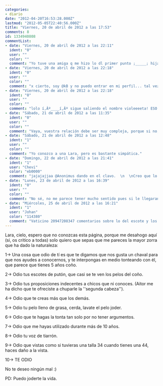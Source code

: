 ```yaml
---
categories:
- diario
date: "2012-04-20T16:53:28.000Z"
lastmod: "2012-05-05T22:40:56.000Z"
title: "Viernes, 20 de abril de 2012 a las 17:53"
comments: 8
id: 1334940808
commentList:
- date: "Viernes, 20 de abril de 2012 a las 22:11"
  ident: "0"
  user: ""
  color: ""
  comment: "Yo tuve una amiga q me hizo lo dl primer punto ;_____; hija de puta.   \nHazle alguna putada d las curradas, pero no t pases tampoco xD solo darle una lección.  \nTOOOOH MI APOYO xDDDD"
- date: "Viernes, 20 de abril de 2012 a las 22:18"
  ident: "0"
  user: ""
  color: ""
  comment: "x cierto, soy @kB y no puedo entrar en mi perfil... tal vez se haya borrado para siempre... pero lo q no me molaria seria q mis videos d Hitler Creator se hubiesen perdido en el limbo pq EL D LAS PALOMAS ME COSTÓ LO SUYO EH!?!!? xDDD"
- date: "Viernes, 20 de abril de 2012 a las 22:18"
  ident: "0"
  user: ""
  color: ""
  comment: "lolo í‚Âº____í‚Âº sigue saliendo el nombre violeeeeta! ESO ES Q SIGO EXISTIENDO AQUI!! entraré e_e"
- date: "Sábado, 21 de abril de 2012 a las 11:35"
  ident: "0"
  user: ""
  color: ""
  comment: "Vaya, vuestra relación debe ser muy compleja, porque si no, no entiendo como coño sigues con esa \'\'amiga\'\' a la que llamas de todo, a no ser que en verdad te caiga bien. Por cierto ¿que tienen que ver los escotes con los pelos del coño? personas así por desgracia hay a puñados en el mundo."
- date: "Sábado, 21 de abril de 2012 a las 12:48"
  ident: "1"
  user: ""
  color: ""
  comment: "Yo conozco a una Lara, pero es bastante simpática."
- date: "Domingo, 22 de abril de 2012 a las 21:41"
  ident: "1"
  user: "Chevi"
  color: "eb0000"
  comment: "jajajajjaa @Anonimus dando en el clavo.  \n  \nCreo que lo de los escotes quiere decir que son tan largos que le llegan al coño.. supongo..."
- date: "Lunes, 23 de abril de 2012 a las 16:39"
  ident: "0"
  user: ""
  color: ""
  comment: "No sé, no me parece tener mucho sentido pues si le llegaran al coño no se le verían los pelos, porque serían tapados por los pechos."
- date: "Miércoles, 25 de abril de 2012 a las 16:21"
  ident: "1"
  user: "Johan"
  color: "114380"
  comment: "Vaticino 20947208347 comentarios sobre lo del escote y los pelos del coño.  \n Ah, respecto a Lara ¿cuál dices que es su Facebook?"
---
```


Lara, cielo, espero que no conozcas esta página, porque me desahogo aquí (si, os critico a todas) solo quiero que sepas que me pareces la mayor zorra que ha dado la naturaleza:  
  
1-&gt; Una cosa que odio de tí es que te digamos que nos gusta un chaval para que nos ayudes a conocernos, y te interpongas en medio tonteando con él, que parece que tienes 5 años coño.  
  
2-&gt; Odio tus escotes de putón, que casi se te ven los pelos del coño.  
  
3-&gt; Odio tus proposiciones indecentes a chicos que ni conoces. (Aitor me ha dicho que te ofreciste a chuparle la \'\'segunda cabeza\'\').  
  
4-&gt; Odio que te creas más que los demás.  
  
5-&gt; Odio tu pelo lleno de grasa, cerda, lavate el pelo joder.  
  
6-&gt; Odio que te hagas la tonta tan solo por no tener argumentos.  
  
7-&gt; Odio que me hayas utilizado durante más de 10 años.  
  
8-&gt; Odio tu voz de tiarrón.  
  
9-&gt; Odio que vistas como si tuvieras una talla 34 cuando tienes una 44, haces daño a la vista.  
  
10-&gt; TE ODIO  
  
No te deseo ningún mal :)  
  
PD: Puedo joderte la vida.